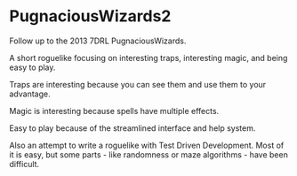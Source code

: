 PugnaciousWizards2
==================

Follow up to the 2013 7DRL PugnaciousWizards.

A short roguelike focusing on interesting traps, interesting magic, and being easy to play.

Traps are interesting because you can see them and use them to your advantage.

Magic is interesting because spells have multiple effects.

Easy to play because of the streamlined interface and help system.

Also an attempt to write a roguelike with Test Driven Development. Most of it is easy, but some parts - like randomness or maze algorithms - have been difficult.